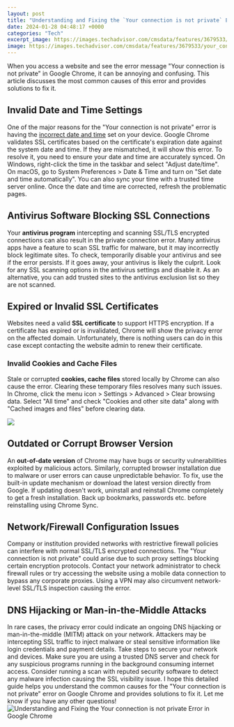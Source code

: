 ```yaml
---
layout: post
title: "Understanding and Fixing the `Your connection is not private` Error in Google Chrome"
date: 2024-01-28 04:48:17 +0000
categories: "Tech"
excerpt_image: https://images.techadvisor.com/cmsdata/features/3679533/your_connection_is_not_private.jpg
image: https://images.techadvisor.com/cmsdata/features/3679533/your_connection_is_not_private.jpg
---
```


When you access a website and see the error message "Your connection is not private" in Google Chrome, it can be annoying and confusing. This article discusses the most common causes of this error and provides solutions to fix it.
## Invalid Date and Time Settings
One of the major reasons for the "Your connection is not private" error is having the [incorrect date and time](https://store.fi.io.vn/collection/dog-lover) set on your device. Google Chrome validates SSL certificates based on the certificate's expiration date against the system date and time. If they are mismatched, it will show this error. 
To resolve it, you need to ensure your date and time are accurately synced. On Windows, right-click the time in the taskbar and select "Adjust date/time". On macOS, go to System Preferences > Date & Time and turn on "Set date and time automatically". You can also sync your time with a trusted time server online. Once the date and time are corrected, refresh the problematic pages.
## Antivirus Software Blocking SSL Connections
Your **antivirus program** intercepting and scanning SSL/TLS encrypted connections can also result in the private connection error. Many antivirus apps have a feature to scan SSL traffic for malware, but it may incorrectly block legitimate sites. 
To check, temporarily disable your antivirus and see if the error persists. If it goes away, your antivirus is likely the culprit. Look for any SSL scanning options in the antivirus settings and disable it. As an alternative, you can add trusted sites to the antivirus exclusion list so they are not scanned.
## Expired or Invalid SSL Certificates 
Websites need a valid **SSL certificate** to support HTTPS encryption. If a certificate has expired or is invalidated, Chrome will show the privacy error on the affected domain. Unfortunately, there is nothing users can do in this case except contacting the website admin to renew their certificate.
### Invalid Cookies and Cache Files
Stale or corrupted **cookies, cache files** stored locally by Chrome can also cause the error. Clearing these temporary files resolves many such issues. In Chrome, click the menu icon > Settings > Advanced > Clear browsing data. Select "All time" and check "Cookies and other site data" along with "Cached images and files" before clearing data.

![](https://cdn.osxdaily.com/wp-content/uploads/2016/03/connection-not-private-error-1.jpg)
## Outdated or Corrupt Browser Version
An **out-of-date version** of Chrome may have bugs or security vulnerabilities exploited by malicious actors. Similarly, corrupted browser installation due to malware or user errors can cause unpredictable behavior.
To fix, use the built-in update mechanism or download the latest version directly from Google. If updating doesn't work, uninstall and reinstall Chrome completely to get a fresh installation. Back up bookmarks, passwords etc. before reinstalling using Chrome Sync.
## Network/Firewall Configuration Issues 
Company or institution provided networks with restrictive firewall policies can interfere with normal SSL/TLS encrypted connections. The "Your connection is not private" could arise due to such proxy settings blocking certain encryption protocols. 
Contact your network administrator to check firewall rules or try accessing the website using a mobile data connection to bypass any corporate proxies. Using a VPN may also circumvent network-level SSL/TLS inspection causing the error.
## DNS Hijacking or Man-in-the-Middle Attacks 
In rare cases, the privacy error could indicate an ongoing DNS hijacking or man-in-the-middle (MITM) attack on your network. Attackers may be intercepting SSL traffic to inject malware or steal sensitive information like login credentials and payment details. 
Take steps to secure your network and devices. Make sure you are using a trusted DNS server and check for any suspicious programs running in the background consuming internet access. Consider running a scan with reputed security software to detect any malware infection causing the SSL visibility issue.
I hope this detailed guide helps you understand the common causes for the "Your connection is not private" error on Google Chrome and provides solutions to fix it. Let me know if you have any other questions!
![Understanding and Fixing the `Your connection is not private` Error in Google Chrome](https://images.techadvisor.com/cmsdata/features/3679533/your_connection_is_not_private.jpg)